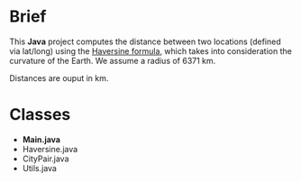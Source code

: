 # Brief

This __Java__ project computes the distance between two locations (defined via lat/long) using the [Haversine formula](https://en.wikipedia.org/wiki/Haversine_formula), which takes into consideration the curvature of the Earth.
We assume a radius of 6371 km.

Distances are ouput in km.

# Classes

* __Main.java__
* Haversine.java
* CityPair.java
* Utils.java
